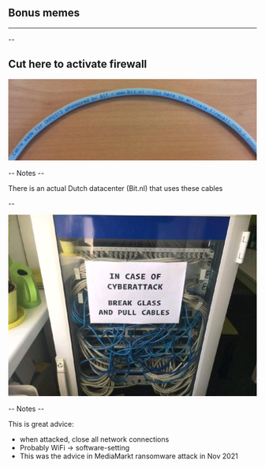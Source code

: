 
## Bonus memes
<hr />


--

## Cut here to activate firewall

![](pics/meme/network/cable_firewall.jpeg)<!-- .element style="border:none; box-shadow:none; position: fixed; width: 850px; left: 0px; top: 210px;"  -->

-- Notes --

There is an actual Dutch datacenter (Bit.nl) that uses these cables

--

![](pics/meme/network/in_case_of_cyberattack.png)<!-- .element style="border:none; box-shadow:none; position: fixed; width: 750px; right: 0px; bottom: 60px;"  -->

-- Notes --

This is great advice:
* when attacked, close all network connections
* Probably WiFi -> software-setting
* This was the advice in MediaMarkt ransomware attack in Nov 2021


